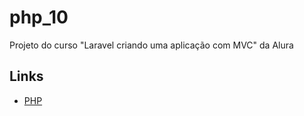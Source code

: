 # php_10

Projeto do curso "Laravel criando uma aplicação com MVC" da Alura

## Links

- [PHP](https://www.php.net/)
